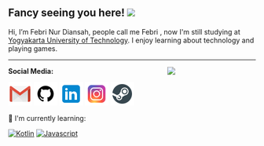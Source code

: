 ## Fancy seeing you here! <img src="https://raw.githubusercontent.com/aemmadi/aemmadi/master/wave.gif" width="30">

Hi, I’m Febri Nur Diansah, people call me Febri , now I'm still studying at [Yogyakarta University of Technology](https://uty.ac.id/). I enjoy learning about technology and playing games.

---
<img align='right' src='https://user-images.githubusercontent.com/5713670/87202985-820dcb80-c2b6-11ea-9f56-7ec461c497c3.gif' width='180"'>

**Social Media:**

[![Gmail](icons/gmail.png)](mailto:febrinurdiansah0@gmail.com)
[![GitHub](icons/github.png)](https://github.com/febrinurdiansah)
[![LinkedIn](icons/linkedin.png)](https://www.linkedin.com/in/febri-nur-diansah-776599210/)
[![Instagram](icons/instagram.png)](https://www.instagram.com/febrinrdsh_/?hl=id)
[![Steam](icons/steam.png)](https://steamcommunity.com/id/monochiv/)

:page_with_curl: I'm currently learning:

[![Kotlin](https://img.shields.io/badge/Kotlin-0095D5?&style=for-the-badge&logo=kotlin&logoColor=white)](https://kotlinlang.org/)
[![Javascript](https://img.shields.io/badge/JavaScript-323330?style=for-the-badge&logo=javascript&logoColor=F7DF1E)](https://www.javascript.com/)
<!-- [![Figma](https://img.shields.io/badge/Figma-F24E1E?style=for-the-badge&logo=figma&logoColor=white)](https://www.figma.com/) -->


<!-- [![My Awesome Stats](https://awesome-github-stats.azurewebsites.net/user-stats/febrinurdiansah?cardType=github&theme=ocean-dark&hide=contribs)](https://git.io/awesome-stats-card) -->

<!---
febrinurdiansah/febrinurdiansah is a ✨ special ✨ repository because its `README.md` (this file) appears on your GitHub profile.
You can click the Preview link to take a look at your changes.
--->
